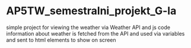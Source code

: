 # AP5TW_semestralni_projekt_G-la
simple project for viewing the weather via Weather API and js code
information about weather is fetched from the API and used via variables and sent to html elements to show on screen
